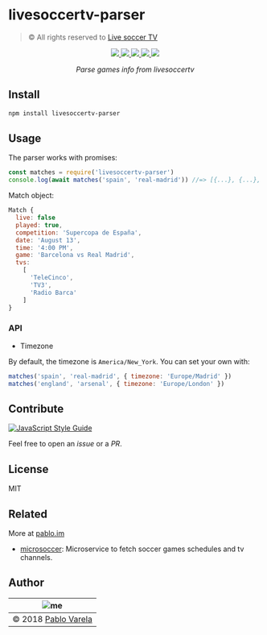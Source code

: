 # livesoccertv-parser

>© All rights reserved to [Live soccer TV](http://www.livesoccertv.com/)

<p align="center">
  <a href="https://travis-ci.org/pablopunk/livesoccertv-parser"><img src="https://img.shields.io/travis/pablopunk/livesoccertv-parser.svg" /> </a>
  <a href="https://codecov.io/gh/pablopunk/livesoccertv-parser"><img src="https://img.shields.io/codecov/c/github/pablopunk/livesoccertv-parser.svg" /> </a>
  <a href="https://standardjs.com/"><img src="https://img.shields.io/badge/code_style-standard-brightgreen.svg" /> </a>
  <a href="https://github.com/pablopunk/miny"><img src="https://img.shields.io/badge/made_with-miny-1eced8.svg" /> </a>
  <a href="https://www.npmjs.com/package/livesoccertv-parser"><img src="https://img.shields.io/npm/dt/livesoccertv-parser.svg" /></a>
</p>

<p align="center">
  <i>Parse games info from livesoccertv</i>
</p>


## Install

```bash
npm install livesoccertv-parser
```

## Usage

The parser works with promises:

```js
const matches = require('livesoccertv-parser')
console.log(await matches('spain', 'real-madrid')) //=> [{...}, {...}, ...]
```

Match object:

```js
Match {
  live: false
  played: true,
  competition: 'Supercopa de España',
  date: 'August 13',
  time: '4:00 PM',
  game: 'Barcelona vs Real Madrid',
  tvs:
    [
      'TeleCinco',
      'TV3',
      'Radio Barca'
    ]
}
```

### API

* Timezone

By default, the timezone is `America/New_York`. You can set your own with:

```js
matches('spain', 'real-madrid', { timezone: 'Europe/Madrid' })
matches('england', 'arsenal', { timezone: 'Europe/London' })
```

## Contribute

[![JavaScript Style Guide](https://cdn.rawgit.com/standard/standard/master/badge.svg)](https://github.com/standard/standard)

Feel free to open an _issue_ or a _PR_.


## License

MIT


## Related

More at [pablo.im](https://pablo.im)

* [microsoccer](https://github.com/pablopunk/microsoccer): Microservice to fetch soccer games schedules and tv channels.


## Author

| ![me](https://gravatar.com/avatar/fa50aeff0ddd6e63273a068b04353d9d?size=100)           |
| --------------------------------- |
| © 2018 [Pablo Varela](https://pablo.im)   |

